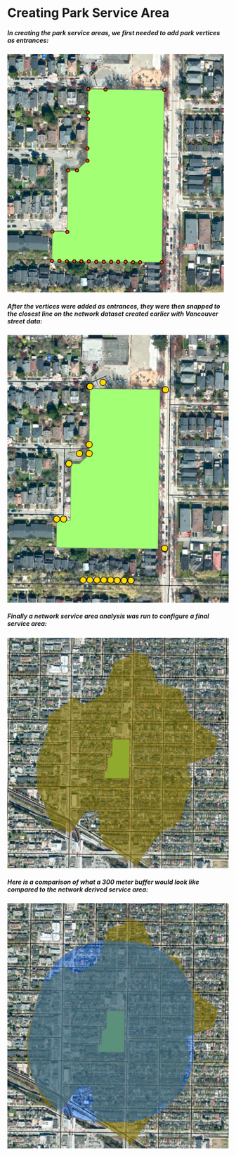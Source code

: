 # Creating Park Service Area

##### In creating the park service areas, we first needed to add park vertices as entrances:
![Comparison](/Photos/ParkVertices.png)

##### After the vertices were added as entrances, they were then snapped to the closest line on the network dataset created earlier with Vancouver street data:
![Comparison](/Photos/ParkNetworkEntrances.png)

##### Finally a network service area analysis was run to configure a final service area:
![Comparison](/Photos/ParkServiceArea.png)

##### Here is a comparison of what a 300 meter buffer would look like compared to the network derived service area:
![Comparison](/Photos/ParkBufferAndServiceArea.png)
